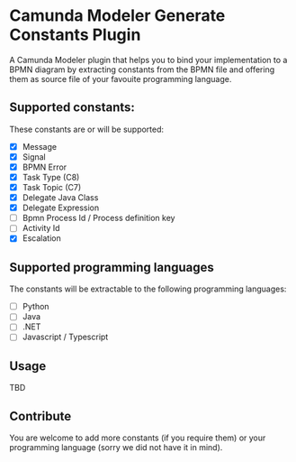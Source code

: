 # Camunda Modeler Generate Constants Plugin

A Camunda Modeler plugin that helps you to bind your implementation to a BPMN diagram by extracting constants from the BPMN file and offering them as source file of your favouite programming language.

## Supported constants:

These constants are or will be supported:

- [x] Message
- [x] Signal
- [x] BPMN Error
- [x] Task Type (C8)
- [x] Task Topic (C7)
- [x] Delegate Java Class
- [x] Delegate Expression
- [ ] Bpmn Process Id / Process definition key
- [ ] Activity Id
- [x] Escalation

## Supported programming languages

The constants will be extractable to the following programming languages:

- [ ] Python
- [ ] Java
- [ ] .NET
- [ ] Javascript / Typescript

## Usage

TBD

## Contribute

You are welcome to add more constants (if you require them) or your programming language (sorry we did not have it in mind).
